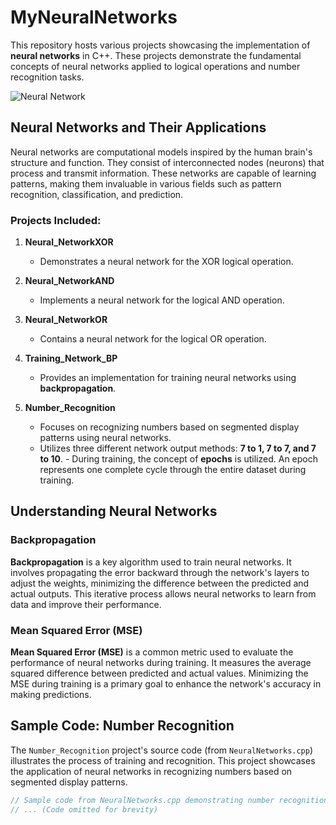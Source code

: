# MyNeuralNetworks

This repository hosts various projects showcasing the implementation of **neural networks** in C++. These projects demonstrate the fundamental concepts of neural networks applied to logical operations and number recognition tasks.

![Neural Network](https://www.ibm.com/content/dam/connectedassets-adobe-cms/worldwide-content/cdp/cf/ul/g/3a/b8/ICLH_Diagram_Batch_01_03-DeepNeuralNetwork.component.simple-narrative-xl.ts=1694627445038.png/content/adobe-cms/id/en/topics/neural-networks/jcr:content/root/table_of_contents/intro/simple_narrative/image)

## Neural Networks and Their Applications

Neural networks are computational models inspired by the human brain's structure and function. They consist of interconnected nodes (neurons) that process and transmit information. These networks are capable of learning patterns, making them invaluable in various fields such as pattern recognition, classification, and prediction.

### Projects Included:

1. **Neural_NetworkXOR**
    - Demonstrates a neural network for the XOR logical operation.

2. **Neural_NetworkAND**
    - Implements a neural network for the logical AND operation.

3. **Neural_NetworkOR**
    - Contains a neural network for the logical OR operation.
  
4. **Training_Network_BP**
    - Provides an implementation for training neural networks using **backpropagation**.

5. **Number_Recognition**
    - Focuses on recognizing numbers based on segmented display patterns using neural networks.
    - Utilizes three different network output methods: **7 to 1, 7 to 7, and 7 to 10**.
    - During training, the concept of **epochs** is utilized. An epoch represents one complete cycle through the entire dataset during training.

## Understanding Neural Networks

### Backpropagation

**Backpropagation** is a key algorithm used to train neural networks. It involves propagating the error backward through the network's layers to adjust the weights, minimizing the difference between the predicted and actual outputs. This iterative process allows neural networks to learn from data and improve their performance.

### Mean Squared Error (MSE)

**Mean Squared Error (MSE)** is a common metric used to evaluate the performance of neural networks during training. It measures the average squared difference between predicted and actual values. Minimizing the MSE during training is a primary goal to enhance the network's accuracy in making predictions.

## Sample Code: Number Recognition

The `Number_Recognition` project's source code (from `NeuralNetworks.cpp`) illustrates the process of training and recognition. This project showcases the application of neural networks in recognizing numbers based on segmented display patterns.

```cpp
// Sample code from NeuralNetworks.cpp demonstrating number recognition and training
// ... (Code omitted for brevity)
